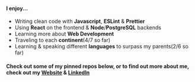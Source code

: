 #### I enjoy...
- Writing clean code with **Javascript**, **ESLint** & **Prettier** 
- Using **React** on the frontend & **Node**/**PostgreSQL** backends
- Learning more about **Web Development**
- Traveling to each **continent**(4/7 so far)
- Learning & speaking different **languages** to surpass my parents(2/6 so far)    
#### Check out some of my pinned repos below, or to find out more about me, check out my [Website](https://www.thomasgyohannes.com/) & [LinkedIn](https://www.linkedin.com/in/thomasgyohannes/)
